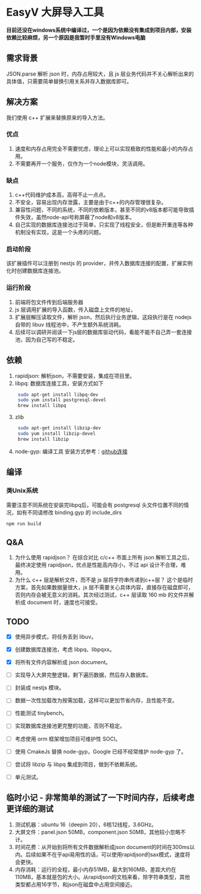# EasyV 大屏导入工具

**目前还没在windows系统中编译过，一个是因为依赖没有集成到项目内部，安装依赖比较麻烦，另一个原因是我暂时手里没有Windows电脑**

## 需求背景
JSON.parse 解析 json 时，内存占用较大，且 js 层业务代码并不关心解析出来的具体值，只需要简单替换引用关系并存入数据库即可。

## 解决方案
我们使用 c++ 扩展来替换原来的导入方法。
### 优点
1. 速度和内存占用完全不需要忧虑，理论上可以实现极致的性能和最小的内存占用。
2. 不需要再开一个服务，仅作为一个node模块，灵活调用。
### 缺点
1. c++代码维护成本高，高得不止一点点。
2. 不安全，容易出现内存泄露，主要是由于c++的内存管理很复杂。
3. 兼容性问题，不同的系统，不同的依赖版本，甚至不同的v8版本都可能导致插件失效，虽然node-api号称屏蔽了node和v8版本。
4. 自己实现的数据库连接池过于简单，只实现了线程安全，但是断开重连等各种机制没有实现，这是一个头疼的问题。

### 启动阶段
该扩展插件可以注册到 nestjs 的 provider，并传入数据库连接的配置，扩展实例化时创建数据库连接池。

### 运行阶段
1. 前端将包文件传到后端服务器
2. js 层调用扩展的导入函数，传入磁盘上文件的地址，
3. 扩展层解压读取文件，解析 json，然后执行业务逻辑，这段执行是在 nodejs 自带的 libuv 线程池中，不产生额外系统消耗。
4. 后续可以调研并阅读一下js层的数据库驱动代码，看能不能不自己弄一套连接池，因为自己写的不稳定。


## 依赖
1. rapidjson: 解析json，不需要安装，集成在项目里。
2. libpq: 数据库连接工具，安装方式如下
   ```sh
    sudo apt-get install libpq-dev
    sudo yum install postgresql-devel
    brew install libpq
   ```
3. zlib
   ```sh
    sudo apt-get install libzip-dev
    sudo yum install libzip-devel
    brew install libzip
   ```
4. node-gyp: 编译工具
   安装方式参考：[github连接](https://github.com/nodejs/node-gyp)

## 编译
### 类Unix系统
需要注意不同系统在安装完libpq后，可能会有 postgresql 头文件位置不同的情况，如有不同请修改 binding.gyp 的 include_dirs
```sh
npm run build
```


## Q&A
1. 为什么使用 rapidjson？
    在综合对比 c/c++ 市面上所有 json 解析工具之后，最终决定使用 rapidjson，优点是性能高内存小，不过 api 设计不合理，难用。
2. 为什么 c++ 层是解析文件，而不是 js 层将字符串传递到c++层？
    这个是临时方案，首先如果数据量很大，js 层不需要关心具体内容，直接存在磁盘即可，否则内存会被无意义的消耗。其次经过测试，c++ 层读取 160 mb 的文件并解析成 document 时，速度也可接受。

## TODO

- [x] 使用异步模式，将任务丢到 libuv。
- [x] 创建数据库连接池，考虑 libpq、libpqxx。
- [x] 将所有文件内容解析成 json document。
- [ ] 实现导入大屏完整逻辑，剩下遍历数据，然后存入数据库。
- [ ] 封装成 nestjs 模块。
- [ ] 数据一次性加载改为按需加载，这样可以更加节省内存，且性能不变。
- [ ] 性能测试 tinybench。
- [ ] 实现数据库连接池更完整的功能，否则不稳定。
- [ ] 考虑使用 orm 框架增加项目可维护性 SOCI。
- [ ] 使用 CmakeJs 替换 node-gyp，Google 已经不经常维护 node-gyp 了。
- [ ] 尝试将 libzip 与 libpq 集成到项目，做到不依赖系统。
- [ ] 单元测试。


## 临时小记 - 非常简单的测试了一下时间内存，后续考虑更详细的测试
1. 测试机器：ubuntu 16（deepin 20），6核12线程，3.6GHz。
2. 大屏文件：panel.json 50MB，component.json 50MB，其他较小忽略不计。
3. 时间花费：从开始到将所有文件数据解析成json document的时间在300ms以内。后续如果不在乎api易用性的话，可以使用rapidjson的sax模式，速度将会更快。
4. 内存消耗：运行的全程，最小内存51MB，最大到160MB，差距大约在110MB，基本就是包的大小。从rapidjson的文档来看，除字符串类型，其他类型都占用16字节，和json在磁盘中占用空间接近。